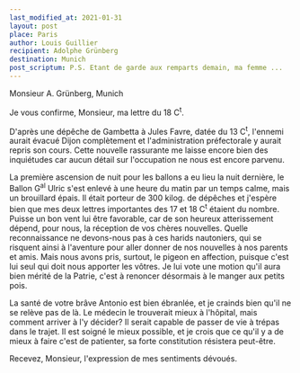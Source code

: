 ```yaml
---
last_modified_at: 2021-01-31
layout: post
place: Paris
author: Louis Guillier
recipient: Adolphe Grünberg
destination: Munich
post_scriptum: P.S. Etant de garde aux remparts demain, ma femme ...
---
```


Monsieur A. Grünberg, Munich


Je vous confirme, Monsieur, ma lettre du 18 C<sup>t</sup>.

D'après une dépêche de Gambetta à Jules Favre, datée du 13 C<sup>t</sup>, l'ennemi aurait
évacué Dijon complètement et l'administration préfectorale y aurait repris son
cours.
Cette nouvelle rassurante me laisse encore bien des inquiétudes car aucun
détail sur l'occupation ne nous est encore parvenu.

La première ascension de nuit pour les ballons a eu lieu la nuit dernière, le
Ballon G<sup>al</sup> Ulric s'est enlevé à une heure du matin par un temps calme, mais un
brouillard épais.
Il était porteur de 300 kilog. de dépêches et j'espère bien que mes deux
lettres importantes des 17 et 18 C<sup>t</sup> étaient du nombre.
Puisse un bon vent lui être favorable, car de son heureux atterissement dépend,
pour nous, la réception de vos chères nouvelles.
Quelle reconnaissance ne devons-nous pas à ces harids nautoniers, qui se
risquent ainsi à l'aventure pour aller donner de nos nouvelles à nos parents et
amis.
Mais nous avons pris, surtout, le pigeon en affection, puisque c'est lui seul
qui doit nous apporter les vôtres.
Je lui vote une motion qu'il aura bien mérité de la Patrie, c'est à renoncer
désormais à le manger aux petits pois.

La santé de votre brâve Antonio est bien ébranlée, et je crainds bien qu'il ne
se relève pas de là.
Le médecin le trouverait mieux à l'hôpital, mais comment arriver à l'y décider?
Il serait capable de passer de vie à trépas dans le trajet.
Il est soigné le mieux possible, et je crois que ce qu'il y a de mieux à faire
c'est de patienter, sa forte constitution résistera peut-être.

Recevez, Monsieur, l'expression de mes sentiments dévoués.
